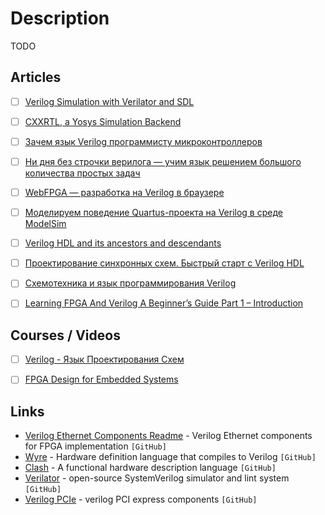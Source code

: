 # Description

TODO


## Articles

- [ ] [Verilog Simulation with Verilator and SDL](https://projectf.io/posts/verilog-sim-verilator-sdl/)
- [ ] [CXXRTL, a Yosys Simulation Backend](https://tomverbeure.github.io/2020/08/08/CXXRTL-the-New-Yosys-Simulation-Backend.html)
- [ ] [Зачем язык Verilog программисту микроконтроллеров](https://habr.com/ru/post/212507/)
- [ ] [Ни дня без строчки верилога — учим язык решением большого количества простых задач](https://habr.com/ru/post/587046/)
- [ ] [WebFPGA — разработка на Verilog в браузере](https://habr.com/ru/post/457910/)
- [ ] [Моделируем поведение Quartus-проекта на Verilog в среде ModelSim](https://habr.com/ru/post/512602/)
- [ ] [Verilog HDL and its ancestors and descendants](https://dl.acm.org/doi/abs/10.1145/3386337)
- [ ] [Проектирование синхронных схем. Быстрый старт с Verilog HDL](https://habr.com/ru/post/137643/)
- [ ] [Схемотехника и язык программирования Verilog](https://habr.com/ru/post/91931/)
- [ ] [Learning FPGA And Verilog A Beginner’s Guide Part 1 – Introduction](https://numato.com/kb/learning-fpga-verilog-beginners-guide-part-1-introduction/)


## Courses / Videos

- [ ] [Verilog - Язык Проектирования Схем](https://youtube.com/playlist?list=PL4UMfOeGYsvblwrP3VYKHq11xgkxVqoUj)
- [ ] [FPGA Design for Embedded Systems](https://www.coursera.org/specializations/fpga-design)


## Links

- [Verilog Ethernet Components Readme](https://github.com/alexforencich/verilog-ethernet) - Verilog Ethernet components for FPGA implementation `[GitHub]`
- [Wyre](https://github.com/nickmqb/wyre) - Hardware definition language that compiles to Verilog `[GitHub]`
- [Clash](https://github.com/clash-lang/clash-compiler) - A functional hardware description language `[GitHub]`
- [Verilator](https://github.com/verilator/verilator) - open-source SystemVerilog simulator and lint system `[GitHub]`
- [Verilog PCIe](https://github.com/alexforencich/verilog-pcie) - verilog PCI express components `[GitHub]`
